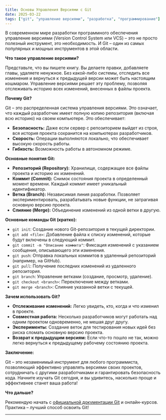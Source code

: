 ```yaml
---
title: Основы Управления Версиями с Git
date: 2025-03-22 
tags: ["git", "управление версиями", "разработка", "программирование"]
---
```


В современном мире разработки программного обеспечения управление версиями (Version Control System или VCS) – это не просто полезный инструмент, это необходимость.  И Git – один из самых популярных и мощных инструментов в этой области.

**Что такое управление версиями?**

Представьте, что вы пишете книгу.  Вы делаете правки, добавляете главы, удаляете ненужное.  Без какой-либо системы, отследить все изменения и вернуться к предыдущей версии может быть настоящим кошмаром. Управление версиями решает эту проблему, позволяя отслеживать историю всех изменений, внесенных в файлы проекта.

**Почему Git?**

Git – это распределенная система управления версиями. Это означает, что каждый разработчик имеет полную копию репозитория (включая всю историю) на своем компьютере. Это обеспечивает:

*   **Безопасность:** Даже если сервер с репозиторием выйдет из строя, вся история проекта сохранится на компьютерах разработчиков.
*   **Скорость:** Операции выполняются локально, что обеспечивает высокую скорость работы.
*   **Гибкость:** Возможность работы в автономном режиме.

**Основные понятия Git:**

*   **Репозиторий (Repository):** Хранилище, содержащее все файлы проекта и историю их изменений.
*   **Коммит (Commit):** Снимок состояния проекта в определенный момент времени. Каждый коммит имеет уникальный идентификатор.
*   **Ветка (Branch):** Независимая линия разработки. Позволяет экспериментировать, разрабатывать новые функции, не затрагивая основную версию проекта.
*   **Слияние (Merge):** Объединение изменений из одной ветки в другую.

**Основные команды Git (кратко):**

*   `git init`:  Создание нового Git-репозитория в текущей директории.
*   `git add <file>`: Добавление файла к списку изменений, которые будут включены в следующий коммит.
*   `git commit -m "Описание коммита"`: Фиксация изменений с указанием сообщения, описывающего эти изменения.
*   `git push`:  Отправка локальных коммитов в удаленный репозиторий (например, на GitHub).
*   `git pull`:  Получение последних изменений из удаленного репозитория.
*   `git branch`:  Управление ветками (создание, просмотр, удаление).
*   `git checkout <branch>`: Переключение между ветками.
*   `git merge <branch>`:  Слияние указанной ветки с текущей.

**Зачем использовать Git?**

*   **Отслеживание изменений:** Легко увидеть, кто, когда и что изменил в проекте.
*   **Совместная работа:** Несколько разработчиков могут работать над одним проектом одновременно, не мешая друг другу.
*   **Эксперименты:**  Создание веток для тестирования новых идей без риска сломать основную версию проекта.
*   **Возврат к предыдущим версиям:**  Если что-то пошло не так, можно легко вернуться к предыдущему рабочему состоянию проекта.

**Заключение:**

Git – это незаменимый инструмент для любого программиста, позволяющий эффективно управлять версиями своих проектов, сотрудничать с другими разработчиками и гарантировать безопасность кода.  Начните изучать Git сегодня, и вы удивитесь, насколько проще и эффективнее станет ваша работа!

**Что дальше?**

Рекомендую начать с [официальной документации Git](https://git-scm.com/doc) и онлайн-курсов.  Практика – лучший способ освоить Git!


---
